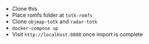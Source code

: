 - Clone this
- Place romfs folder at `totk-romfs`
- Clone `objmap-totk` and `radar-totk`
- `docker-compose up`
- Visit `http://localhost:8080` once import is complete
